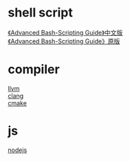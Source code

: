 # shell script

[《Advanced Bash-Scripting Guide》中文版](https://www.gitbook.com/book/imcmy/advanced-bash-scripting-guide-in-chinese/details)
<br>
[《Advanced Bash-Scripting Guide》原版](http://tldp.org/LDP/abs/html/)


# compiler

[llvm](http://llvm.org/)
<br>
[clang](http://clang.llvm.org/)
<br>
[cmake](https://cmake.org/)

# js

[nodejs](https://nodejs.org/en/)